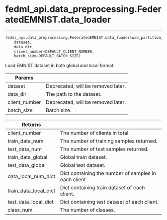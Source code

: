 # fedml_api.data_preprocessing.FederatedEMNIST.data_loader
<!-- ``` python
fedml_api.data_preprocessing.FederatedEMNIST.data_loader.load_partition_data_distributed_federated_emnist(
    process_id, 
    dataset, 
    data_dir, 
    client_number=DEFAULT_CLIENT_NUMBER, 
    batch_size=DEFAULT_BATCH_SIZE)
```
<p>Load EMNIST dataset for each client.</p>

|__Params__ | |
|-|-|
| process_id | The client index to load emnist dataset. When process_id = 0, the function returns the whole emnist dataset. |
| dataset | Deprecated, will be removed later. |
| data_dir | The path to the dataset. |
| client_number | Deprecated, will be removed later. |
| batch_size | Batch size. |

| __Returns__ | |
|-|-|
| client_number| The number of clients in total. |
| train_data_num | The number of training samples returned. |
| train_data_global | The number of training samples in total. |
| test_data_global | The number of test samples in total. |
| local_data_num | Deprecated, will be removed later.  |
| train_data_local | Train dataset returned. |
| test_data_local | Test dataset returned. |
| class_num | The number of classes. | -->


----------------------------------

``` python
fedml_api.data_preprocessing.FederatedEMNIST.data_loaderload_partition_data_federated_emnist(
    dataset, 
    data_dir, 
    client_number=DEFAULT_CLIENT_NUMBER, 
    batch_size=DEFAULT_BATCH_SIZE)
```
<p>Load EMNIST dataset in both global and local format.</p>

|__Params__ | |
|-|-|
| dataset | Deprecated, will be removed later. |
| data_dir | The path to the dataset. |
| client_number | Deprecated, will be removed later. |
| batch_size | Batch size. |

| __Returns__ | |
|-|-|
| client_number| The number of clients in total. |
| train_data_num | The number of training samples returned. |
| test_data_num | The number of test samples returned. |
| train_data_global | Global train dataset. |
| test_data_global |  Global test dataset. |
| data_local_num_dict | Dict containing the number of samples in each client. |
| train_data_local_dict | Dict containing train dataset of each client. |
| test_data_local_dict | Dict containing test dataset of each client. |
| class_num | The number of classes. |
